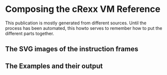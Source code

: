# Composing the cRexx VM Reference 

This publication is mostly generated from different sources. Until the process has been automated, this howto serves to remember how to put the different parts together.

## The SVG images of the instruction frames

## The Examples and their output

